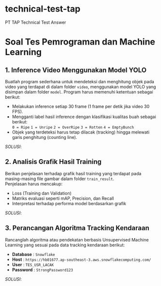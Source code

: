 # technical-test-tap
PT TAP Technical Test Answer

# Soal Tes Pemrograman dan Machine Learning

## 1. Inference Video Menggunakan Model YOLO

Buatlah program sederhana untuk mendeteksi dan menghitung objek pada video yang terdapat di dalam folder `video`, menggunakan model YOLO yang disimpan dalam folder `model`. Program harus memenuhi ketentuan sebagai berikut:

- Melakukan inference setiap 30 frame (1 frame per detik jika video 30 FPS).
- Mengganti label hasil inference dengan klasifikasi kualitas buah sebagai berikut:  
  `0 = Ripe`
  `1 = Unripe`
  `2 = OverRipe`
  `3 = Rotten`
  `4 = EmptyBunch`
- Objek yang terdeteksi harus tetap dilacak (tracking) hingga melewati garis penghitung (counting line).

*SOLUSI*: 

## 2. Analisis Grafik Hasil Training

Berikan penjelasan terhadap grafik hasil training yang terdapat pada masing-masing file gambar dalam folder `train_result`.  
Penjelasan harus mencakup:

- Loss (Training dan Validation)
- Matriks evaluasi seperti mAP, Precision, dan Recall
- Interpretasi terhadap performa model berdasarkan grafik

*SOLUSI*:

## 3. Perancangan Algoritma Tracking Kendaraan

Rancanglah algoritma atau pendekatan berbasis Unsupervised Machine Learning yang sesuai pada data tracking kendaraan berikut:
- **Database**  : `Snowflake`
- **Host**      : `https://hb01677.ap-southeast-3.aws.snowflakecomputing.com/`
- **User**      : `TES_USR_LACAK`
- **Password**  : `StrongPassword123`

*SOLUSI*: